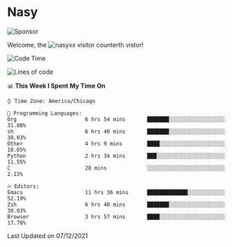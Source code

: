 # Nasy

<!--
<p align="center">
<img height="200" src="https://github-readme-stats.vercel.app/api?username=nasyxx&count_private=true&show_icons=true&theme=dracula&include_all_commits=true"/>
<img height="200" src="https://github-readme-stats.vercel.app/api/top-langs/?username=nasyxx&theme=dracula&hide=html,jupyter+notebook&count_private=true&show_icons=true"/>
</p>

  
----------------
-->

![Sponsor](https://img.shields.io/static/v1.svg?label=Sponsor&message=%E2%9D%A4&logo=GitHub&style=flat&color=pink)
 
Welcome, the ![nasyxx visitor counter](https://count.getloli.com/get/@nasyxx?theme=rule34)th vistor!
 
<!--START_SECTION:waka-->
![Code Time](http://img.shields.io/badge/Code%20Time-1%2C530%20hrs%2020%20mins-blue)

![Lines of code](https://img.shields.io/badge/From%20Hello%20World%20I%27ve%20Written-5%20Million%20lines%20of%20code-blue)

📊 **This Week I Spent My Time On** 

```text
⌚︎ Time Zone: America/Chicago

💬 Programming Languages: 
Org                      6 hrs 54 mins       ███████░░░░░░░░░░░░░░░░░░   31.08% 
sh                       6 hrs 40 mins       ███████░░░░░░░░░░░░░░░░░░   30.03% 
Other                    4 hrs 9 mins        ████░░░░░░░░░░░░░░░░░░░░░   18.65% 
Python                   2 hrs 34 mins       ███░░░░░░░░░░░░░░░░░░░░░░   11.55% 
C                        28 mins             ░░░░░░░░░░░░░░░░░░░░░░░░░   2.13%

🔥 Editors: 
Emacs                    11 hrs 36 mins      █████████████░░░░░░░░░░░░   52.19% 
Zsh                      6 hrs 40 mins       ███████░░░░░░░░░░░░░░░░░░   30.03% 
Browser                  3 hrs 57 mins       ████░░░░░░░░░░░░░░░░░░░░░   17.78%

```


 Last Updated on 07/12/2021
<!--END_SECTION:waka-->

<!-- ![visitors](https://visitor-badge.laobi.icu/badge?page_id=nasyxx.nasyxx) -->
